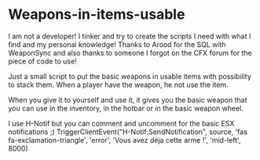 # Weapons-in-items-usable

I am not a developer! I tinker and try to create the scripts I need with what I find and my personal knowledge! 
Thanks to Arood for the SQL with WeaponSync and also thanks to someone I forgot on the CFX forum for the piece of code to use!

Just a small script to put the basic weapons in usable items with possibility to stack them. When a player have the weapon, he not use the item.

When you give it to yourself and use it, it gives you the basic weapon that you can use in the inventory, in the hotbar or in the basic weapon wheel.

I use H-Notif but you can comment and uncomment for the basic ESX notifications ;)
TriggerClientEvent("H-Notif:SendNotification", source, 'fas fa-exclamation-triangle', 'error', 'Vous avez déja cette arme !', 'mid-left', 8000)
